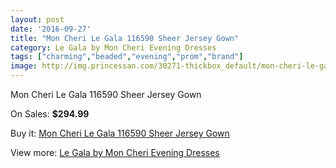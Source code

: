 ```yaml
---
layout: post
date: '2016-09-27'
title: "Mon Cheri Le Gala 116590 Sheer Jersey Gown"
category: Le Gala by Mon Cheri Evening Dresses
tags: ["charming","beaded","evening","prom","brand"]
image: http://img.princessan.com/30271-thickbox_default/mon-cheri-le-gala-116590-sheer-jersey-gown.jpg
---
```

Mon Cheri Le Gala 116590 Sheer Jersey Gown

On Sales: **$294.99**
<a href="https://www.princessan.com/en/13772-mon-cheri-le-gala-116590-sheer-jersey-gown.html"><amp-img layout="responsive" width="600" height="600" src="//img.princessan.com/30271-thickbox_default/mon-cheri-le-gala-116590-sheer-jersey-gown.jpg" alt="Mon Cheri Le Gala 116590 Sheer Jersey Gown 0" /></a>
<a href="https://www.princessan.com/en/13772-mon-cheri-le-gala-116590-sheer-jersey-gown.html"><amp-img layout="responsive" width="600" height="600" src="//img.princessan.com/30272-thickbox_default/mon-cheri-le-gala-116590-sheer-jersey-gown.jpg" alt="Mon Cheri Le Gala 116590 Sheer Jersey Gown 1" /></a>
<a href="https://www.princessan.com/en/13772-mon-cheri-le-gala-116590-sheer-jersey-gown.html"><amp-img layout="responsive" width="600" height="600" src="//img.princessan.com/30273-thickbox_default/mon-cheri-le-gala-116590-sheer-jersey-gown.jpg" alt="Mon Cheri Le Gala 116590 Sheer Jersey Gown 2" /></a>
<a href="https://www.princessan.com/en/13772-mon-cheri-le-gala-116590-sheer-jersey-gown.html"><amp-img layout="responsive" width="600" height="600" src="//img.princessan.com/30274-thickbox_default/mon-cheri-le-gala-116590-sheer-jersey-gown.jpg" alt="Mon Cheri Le Gala 116590 Sheer Jersey Gown 3" /></a>
<a href="https://www.princessan.com/en/13772-mon-cheri-le-gala-116590-sheer-jersey-gown.html"><amp-img layout="responsive" width="600" height="600" src="//img.princessan.com/30275-thickbox_default/mon-cheri-le-gala-116590-sheer-jersey-gown.jpg" alt="Mon Cheri Le Gala 116590 Sheer Jersey Gown 4" /></a>

Buy it: [Mon Cheri Le Gala 116590 Sheer Jersey Gown](https://www.princessan.com/en/13772-mon-cheri-le-gala-116590-sheer-jersey-gown.html "Mon Cheri Le Gala 116590 Sheer Jersey Gown")

View more: [Le Gala by Mon Cheri Evening Dresses](https://www.princessan.com/en/102- "Le Gala by Mon Cheri Evening Dresses")